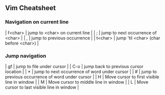 ## Vim Cheatsheet

### Navigation on current line

| f&lt;char&gt; | jump to &lt;char&gt; on current line       |
| ;       | jump to next occurrence of &lt;char&gt;    |
| ,       | jump to previous occurrence          |
| t&lt;char&gt; | jump 'til &lt;char&gt; (char before &lt;char&gt;) |

### Jump navigation

| gf  | jump to file under cursor   |
| C-o | jump back to previous cursor location |
| *   | jump to next occurrence of word under cursor |
| #   | jump to previous occurrence of word under cursor |
| H   | Move cursor to first visible line in window |
| M   | Move cursor to middle line in window |
| L   | Move cursor to last visible line in window  |
